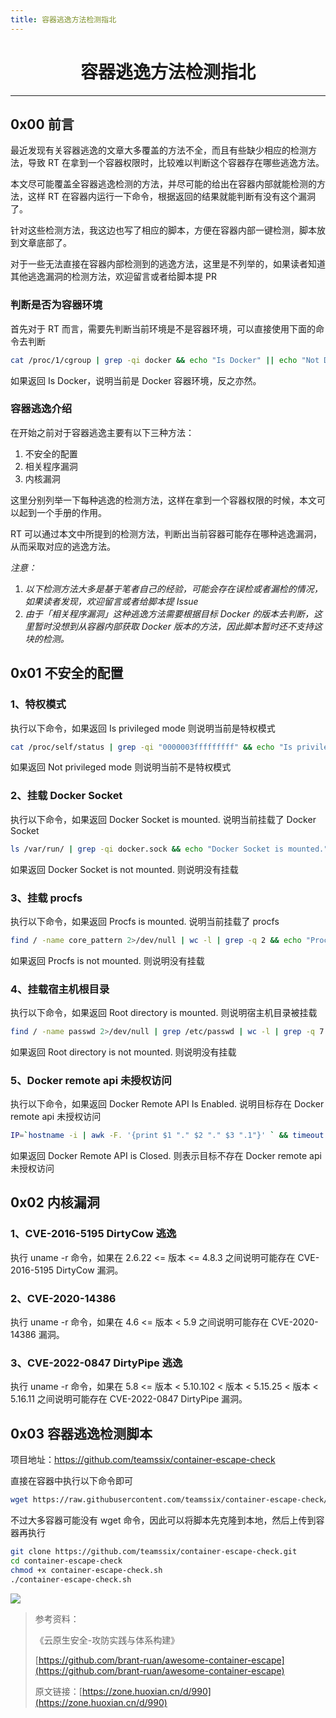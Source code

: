 ```yaml
---
title: 容器逃逸方法检测指北
---
```


<center><h1>容器逃逸方法检测指北</h1></center>

---

## 0x00 前言

最近发现有关容器逃逸的文章大多覆盖的方法不全，而且有些缺少相应的检测方法，导致 RT 在拿到一个容器权限时，比较难以判断这个容器存在哪些逃逸方法。

本文尽可能覆盖全容器逃逸检测的方法，并尽可能的给出在容器内部就能检测的方法，这样 RT 在容器内运行一下命令，根据返回的结果就能判断有没有这个漏洞了。

针对这些检测方法，我这边也写了相应的脚本，方便在容器内部一键检测，脚本放到文章底部了。

对于一些无法直接在容器内部检测到的逃逸方法，这里是不列举的，如果读者知道其他逃逸漏洞的检测方法，欢迎留言或者给脚本提 PR

### 判断是否为容器环境

首先对于 RT 而言，需要先判断当前环境是不是容器环境，可以直接使用下面的命令去判断

```bash
cat /proc/1/cgroup | grep -qi docker && echo "Is Docker" || echo "Not Docker"
```

如果返回 Is Docker，说明当前是 Docker 容器环境，反之亦然。

### 容器逃逸介绍

在开始之前对于容器逃逸主要有以下三种方法：

1. 不安全的配置
2. 相关程序漏洞
3. 内核漏洞

这里分别列举一下每种逃逸的检测方法，这样在拿到一个容器权限的时候，本文可以起到一个手册的作用。

RT 可以通过本文中所提到的检测方法，判断出当前容器可能存在哪种逃逸漏洞，从而采取对应的逃逸方法。

*注意：*

1. *以下检测方法大多是基于笔者自己的经验，可能会存在误检或者漏检的情况，如果读者发现，欢迎留言或者给脚本提 Issue*
2. *由于「相关程序漏洞」这种逃逸方法需要根据目标 Docker 的版本去判断，这里暂时没想到从容器内部获取 Docker 版本的方法，因此脚本暂时还不支持这块的检测。*

## 0x01 不安全的配置

### 1、特权模式

执行以下命令，如果返回 Is privileged mode 则说明当前是特权模式

```bash
cat /proc/self/status | grep -qi "0000003fffffffff" && echo "Is privileged mode" || echo "Not privileged mode"
```

如果返回 Not privileged mode 则说明当前不是特权模式

### 2、挂载 Docker Socket

执行以下命令，如果返回 Docker Socket is mounted. 说明当前挂载了 Docker Socket

```bash
ls /var/run/ | grep -qi docker.sock && echo "Docker Socket is mounted." || echo "Docker Socket is not mounted."
```

如果返回 Docker Socket is not mounted. 则说明没有挂载

### 3、挂载 procfs

执行以下命令，如果返回 Procfs is mounted. 说明当前挂载了 procfs

```bash
find / -name core_pattern 2>/dev/null | wc -l | grep -q 2 && echo "Procfs is mounted." || echo "Procfs is not mounted."
```

如果返回 Procfs is not mounted. 则说明没有挂载

### 4、挂载宿主机根目录

执行以下命令，如果返回 Root directory is mounted. 则说明宿主机目录被挂载

```bash
find / -name passwd 2>/dev/null | grep /etc/passwd | wc -l | grep -q 7 && echo "Root directory is mounted." || echo "Root directory is not mounted."
```

如果返回 Root directory is not mounted. 则说明没有挂载

### 5、Docker remote api 未授权访问

执行以下命令，如果返回 Docker Remote API Is Enabled. 说明目标存在 Docker remote api 未授权访问

```bash
IP=`hostname -i | awk -F. '{print $1 "." $2 "." $3 ".1"}' ` && timeout 3 bash -c "echo >/dev/tcp/$IP/2375" > /dev/null 2>&1 && echo "Docker Remote API Is Enabled." || echo "Docker Remote API is Closed."
```

如果返回 Docker Remote API is Closed. 则表示目标不存在 Docker remote api 未授权访问

## 0x02 内核漏洞

### 1、CVE-2016-5195  DirtyCow 逃逸

执行 uname -r 命令，如果在 2.6.22 <= 版本 <= 4.8.3 之间说明可能存在 CVE-2016-5195 DirtyCow 漏洞。

### 2、CVE-2020-14386 

执行 uname -r 命令，如果在 4.6 <= 版本 < 5.9 之间说明可能存在 CVE-2020-14386 漏洞。

### 3、CVE-2022-0847  DirtyPipe 逃逸

执行 uname -r 命令，如果在 5.8 <= 版本 < 5.10.102 < 版本 < 5.15.25 < 版本 < 5.16.11 之间说明可能存在 CVE-2022-0847 DirtyPipe 漏洞。

## 0x03 容器逃逸检测脚本

项目地址：https://github.com/teamssix/container-escape-check

直接在容器中执行以下命令即可

```bash
wget https://raw.githubusercontent.com/teamssix/container-escape-check/main/container-escape-check.sh -O -| bash
```

不过大多容器可能没有 wget 命令，因此可以将脚本先克隆到本地，然后上传到容器再执行

```bash
git clone https://github.com/teamssix/container-escape-check.git
cd container-escape-check
chmod +x container-escape-check.sh
./container-escape-check.sh
```

![](/img/1649924405.png)

> 参考资料：
>
> 《云原生安全-攻防实践与体系构建》
>
> [https://github.com/brant-ruan/awesome-container-escape](https://github.com/brant-ruan/awesome-container-escape)
>
> 原文链接：[https://zone.huoxian.cn/d/990](https://zone.huoxian.cn/d/990)

<Vssue />

<script>
export default {
    mounted () {
      this.$page.lastUpdated = "2022年4月14日"
    }
  }
</script>
